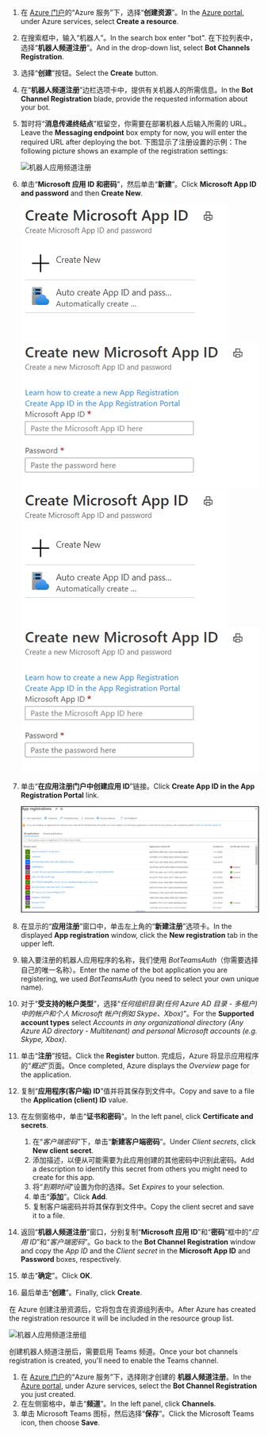 1. <span data-ttu-id="66fd3-101">在 [Azure 门户](https://ms.portal.azure.com/#home)的“Azure 服务”下，选择“**创建资源**”。</span><span class="sxs-lookup"><span data-stu-id="66fd3-101">In the [Azure portal](https://ms.portal.azure.com/#home), under Azure services, select **Create a resource**.</span></span>
1. <span data-ttu-id="66fd3-102">在搜索框中，输入“机器人”。</span><span class="sxs-lookup"><span data-stu-id="66fd3-102">In the search box enter "bot".</span></span> <span data-ttu-id="66fd3-103">在下拉列表中，选择“**机器人频道注册**”。</span><span class="sxs-lookup"><span data-stu-id="66fd3-103">And in the drop-down list, select **Bot Channels Registration**.</span></span>
1. <span data-ttu-id="66fd3-104">选择“**创建**”按钮。</span><span class="sxs-lookup"><span data-stu-id="66fd3-104">Select the **Create** button.</span></span>
1. <span data-ttu-id="66fd3-105">在“**机器人频道注册**”边栏选项卡中，提供有关机器人的所需信息。</span><span class="sxs-lookup"><span data-stu-id="66fd3-105">In the **Bot Channel Registration** blade, provide the requested information about your bot.</span></span>
1. <span data-ttu-id="66fd3-106">暂时将“**消息传递终结点**”框留空，你需要在部署机器人后输入所需的 URL。</span><span class="sxs-lookup"><span data-stu-id="66fd3-106">Leave the **Messaging endpoint** box empty for now, you will enter the required URL after deploying the bot.</span></span> <span data-ttu-id="66fd3-107">下图显示了注册设置的示例：</span><span class="sxs-lookup"><span data-stu-id="66fd3-107">The following picture shows an example of the registration settings:</span></span>

    ![机器人应用频道注册](../../assets/images/authentication/auth-bot-channels-registration.png)

1. <span data-ttu-id="66fd3-109">单击“**Microsoft 应用 ID 和密码**”，然后单击“**新建**”。</span><span class="sxs-lookup"><span data-stu-id="66fd3-109">Click **Microsoft App ID and password** and then **Create New**.</span></span>

    <span data-ttu-id="66fd3-110">![创建 Microsoft 应用 ID](../../assets/images/authentication/CreateMicrosoftAppID.png) ![创建新的 Microsoft 应用 ID](../../assets/images/authentication/CreateNewMicrosoftAppID.png)</span><span class="sxs-lookup"><span data-stu-id="66fd3-110">![Create Microsoft App ID](../../assets/images/authentication/CreateMicrosoftAppID.png) ![Create New Microsoft App ID](../../assets/images/authentication/CreateNewMicrosoftAppID.png)</span></span>    

1. <span data-ttu-id="66fd3-111">单击“**在应用注册门户中创建应用 ID**”链接。</span><span class="sxs-lookup"><span data-stu-id="66fd3-111">Click **Create App ID in the App Registration Portal** link.</span></span>

   ![应用注册](../../assets/images/authentication/AppRegistration.png)
   
1. <span data-ttu-id="66fd3-113">在显示的“**应用注册**”窗口中，单击左上角的“**新建注册**”选项卡。</span><span class="sxs-lookup"><span data-stu-id="66fd3-113">In the displayed **App registration** window, click the **New registration** tab in the upper left.</span></span>
1. <span data-ttu-id="66fd3-114">输入要注册的机器人应用程序的名称，我们使用 *BotTeamsAuth*（你需要选择自己的唯一名称）。</span><span class="sxs-lookup"><span data-stu-id="66fd3-114">Enter the name of the bot application you are registering, we used *BotTeamsAuth* (you need to select your own unique name).</span></span>
1. <span data-ttu-id="66fd3-115">对于“**受支持的帐户类型**”，选择“*任何组织目录(任何 Azure AD 目录 - 多租户)中的帐户和个人 Microsoft 帐户(例如 Skype、Xbox)*”。</span><span class="sxs-lookup"><span data-stu-id="66fd3-115">For the **Supported account types** select *Accounts in any organizational directory (Any Azure AD directory - Multitenant) and personal Microsoft accounts (e.g. Skype, Xbox)*.</span></span>
1. <span data-ttu-id="66fd3-116">单击“**注册**”按钮。</span><span class="sxs-lookup"><span data-stu-id="66fd3-116">Click the **Register** button.</span></span> <span data-ttu-id="66fd3-117">完成后，Azure 将显示应用程序的“*概述*”页面。</span><span class="sxs-lookup"><span data-stu-id="66fd3-117">Once completed, Azure displays the *Overview* page for the application.</span></span>
1. <span data-ttu-id="66fd3-118">复制“**应用程序(客户端) ID**”值并将其保存到文件中。</span><span class="sxs-lookup"><span data-stu-id="66fd3-118">Copy and save to a file the **Application (client) ID** value.</span></span>
1. <span data-ttu-id="66fd3-119">在左侧窗格中，单击“**证书和密码**”。</span><span class="sxs-lookup"><span data-stu-id="66fd3-119">In the left panel, click **Certificate and secrets**.</span></span>
    1. <span data-ttu-id="66fd3-120">在“*客户端密码*”下，单击“**新建客户端密码**”。</span><span class="sxs-lookup"><span data-stu-id="66fd3-120">Under *Client secrets*, click **New client secret**.</span></span>
    1. <span data-ttu-id="66fd3-121">添加描述，以便从可能需要为此应用创建的其他密码中识别此密码。</span><span class="sxs-lookup"><span data-stu-id="66fd3-121">Add a description to identify this secret from others you might need to create for this app.</span></span>
    1. <span data-ttu-id="66fd3-122">将“*到期时间*”设置为你的选择。</span><span class="sxs-lookup"><span data-stu-id="66fd3-122">Set *Expires* to your selection.</span></span>
    1. <span data-ttu-id="66fd3-123">单击“**添加**”。</span><span class="sxs-lookup"><span data-stu-id="66fd3-123">Click **Add**.</span></span>
    1. <span data-ttu-id="66fd3-124">复制客户端密码并将其保存到文件中。</span><span class="sxs-lookup"><span data-stu-id="66fd3-124">Copy the client secret and save it to a file.</span></span>
1. <span data-ttu-id="66fd3-125">返回“**机器人频道注册**”窗口，分别复制“**Microsoft 应用 ID**”和“**密码**”框中的“*应用 ID*”和“*客户端密码*”。</span><span class="sxs-lookup"><span data-stu-id="66fd3-125">Go back to the **Bot Channel Registration** window and copy the *App ID* and the *Client secret* in the **Microsoft App ID** and **Password** boxes, respectively.</span></span>
1. <span data-ttu-id="66fd3-126">单击“**确定**”。</span><span class="sxs-lookup"><span data-stu-id="66fd3-126">Click **OK**.</span></span>
1. <span data-ttu-id="66fd3-127">最后单击“**创建**”。</span><span class="sxs-lookup"><span data-stu-id="66fd3-127">Finally, click **Create**.</span></span>

<span data-ttu-id="66fd3-128">在 Azure 创建注册资源后，它将包含在资源组列表中。</span><span class="sxs-lookup"><span data-stu-id="66fd3-128">After Azure has created the registration resource it will be included in the resource group list.</span></span>  

![机器人应用频道注册组](~/assets/images/authentication/auth-bot-channels-registration-group.PNG)

<span data-ttu-id="66fd3-130">创建机器人频道注册后，需要启用 Teams 频道。</span><span class="sxs-lookup"><span data-stu-id="66fd3-130">Once your bot channels registration is created, you'll need to enable the Teams channel.</span></span>

1. <span data-ttu-id="66fd3-131">在 [Azure 门户](https://ms.portal.azure.com/#home)的“Azure 服务”下，选择刚才创建的 **机器人频道注册**。</span><span class="sxs-lookup"><span data-stu-id="66fd3-131">In the [Azure portal](https://ms.portal.azure.com/#home), under Azure services, select the **Bot Channel Registration** you just created.</span></span>
1. <span data-ttu-id="66fd3-132">在左侧窗格中，单击“**频道**”。</span><span class="sxs-lookup"><span data-stu-id="66fd3-132">In the left panel, click **Channels**.</span></span>
1. <span data-ttu-id="66fd3-133">单击 Microsoft Teams 图标，然后选择“**保存**”。</span><span class="sxs-lookup"><span data-stu-id="66fd3-133">Click the Microsoft Teams icon, then choose **Save**.</span></span>
